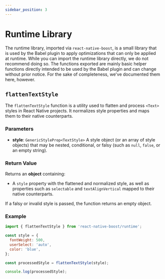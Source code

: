 ```yaml
---
sidebar_position: 3
---
```


# Runtime Library

The runtime library, imported via `react-native-boost`, is a small library that is used by the Babel plugin to apply optimizations that can only be applied at runtime. While you can import the runtime library directly, we do not recommend doing so. The functions exported are mainly basic helper functions directly intended to be used by the Babel plugin and can change without prior notice. For the sake of completeness, we've documented them here, however.

## `flattenTextStyle`

The `flattenTextStyle` function is a utility used to flatten and process `<Text>` styles in React Native projects. It normalizes style properties and maps them to their native counterparts.

### Parameters

- **style**: `GenericStyleProp<TextStyle>`
  A style object (or an array of style objects) that may be nested, conditional, or falsy (such as `null`, `false`, or an empty string).

### Return Value

Returns an **object** containing:

- A `style` property with the flattened and normalized style, as well as properties such as `selectable` and `textAlignVertical` mapped to their native counterparts.

If a falsy or invalid style is passed, the function returns an empty object.

### Example

```javascript
import { flattenTextStyle } from 'react-native-boost/runtime';

const style = {
  fontWeight: 500,
  userSelect: 'auto',
  color: 'blue',
};

const processedStyle = flattenTextStyle(style);

console.log(processedStyle);
```
